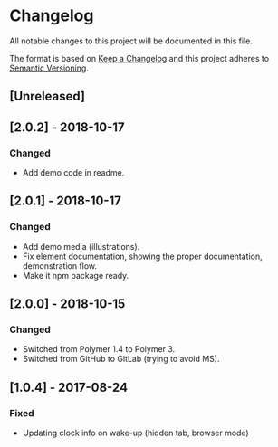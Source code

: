 # Changelog
All notable changes to this project will be documented in this file.

The format is based on [Keep a Changelog](http://keepachangelog.com/en/1.0.0/)
and this project adheres to [Semantic Versioning](http://semver.org/spec/v2.0.0.html).

## [Unreleased]

## [2.0.2] - 2018-10-17
### Changed
- Add demo code in readme.

## [2.0.1] - 2018-10-17
### Changed
- Add demo media (illustrations).
- Fix element documentation, showing the proper documentation, demonstration flow.
- Make it npm package ready.

## [2.0.0] - 2018-10-15
### Changed
- Switched from Polymer 1.4 to Polymer 3.
- Switched from GitHub to GitLab (trying to avoid MS).

## [1.0.4] - 2017-08-24
### Fixed
- Updating clock info on wake-up (hidden tab, browser mode)
